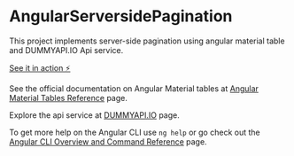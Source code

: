 # AngularServersidePagination

This project implements server-side pagination using angular material table and DUMMYAPI.IO Api service.

[See it in action ⚡️](https://stackblitz.com/edit/angular-ivy-44q5bb)

See the official documentation on Angular Material tables at [Angular Material Tables Reference](https://material.angular.io/components/table/overview) page.

Explore the api service at [DUMMYAPI.IO](https://dummyapi.io/) page.

To get more help on the Angular CLI use `ng help` or go check out the [Angular CLI Overview and Command Reference](https://angular.io/cli) page.
